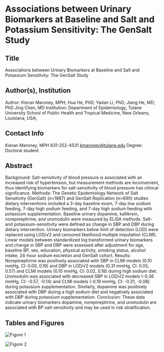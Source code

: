 # Associations between Urinary Biomarkers at Baseline and Salt and Potassium Sensitivity: The GenSalt Study
## Title
Associations between Urinary Biomarkers at Baseline and Salt and Potassium Sensitivity: The GenSalt Study

## Author(s), Institution
Author: Kieran Maroney, MPH; Hua He, PhD; Yadan Li, PhD; Jiang He, MD; PhD Jing Chen, MD
Institution: Department of Epidemiology, Tulane University School of Public Health and Tropical Medicine, New Orleans, Louisiana, USA; 

## Contact Info
Kieran Maroney, MPH
631-252-4531
kmaroney@tulane.edu
Degree: Doctoral student

## Abstract
Background: Salt-sensitivity of blood pressure is associated with an increased risk of hypertension, but measurement methods are inconvenient, thus identifying biomarkers for salt-sensitivity of blood pressure has clinical significance.
Methods: The Genetic Epidemiology Network of Salt Sensitivity (GenSalt) (n=1887) and GenSalt Replication (n=690) studies dietary interventions included a 3-day baseline exam, 7-day low sodium feeding, 7-day high sodium feeding, and 7-day high sodium feeding with potassium supplementation. Baseline urinary dopamine, kallikrein, norepinephrine, and uromodulin were measured by ELISA methods. Salt- and potassium-sensitivity were defined as change in SBP and DBP during dietary intervention. Urinary biomarkers below limit of detection (LOD) were replaced using LOD/√2 and censored likelihood multiple imputation (CLMI). Linear models between standardized log transformed urinary biomarkers and change in SBP and DBP were assessed after adjustment for age, baseline BP, sex, education, physical activity, smoking status, alcohol intake, 24-hour sodium excretion and GenSalt cohort. 
Results: Norepinephrine was positively associated with SBP in CLMI models (0.10 mmHg, CI: 0.00, 0.19) and DBP in LOD/√2 models (0.31 mmHg, CI: 0.05, 0.57) and CLMI models (0.10 mmHg, CI: 0.02, 0.18) during high sodium diet. Uromodulin was associated with decreased SBP in LOD/√2 models (-0.36 mmHg, CI: -0.57, -0.14) and CLMI models (-0.19 mmHg, CI: -0.31, -0.08) during potassium supplementation. Similarly, dopamine was positively associated with DBP during a high sodium diet and negatively associated with DBP during potassium supplementation.
Conclusion: These data indicate urinary biomarkers dopamine, norepinephrine, and uromodulin are associated with BP salt-sensitivity and may be used in risk stratification.

## Tables and Figures


![Figure 1](https://user-images.githubusercontent.com/108837856/200054569-e484d32f-eb3c-41c4-a650-e45bfd705595.png)

![Figure 2](https://user-images.githubusercontent.com/108837856/200055000-021fe4e9-dd6f-466e-b254-57df6f29f8bb.png)
